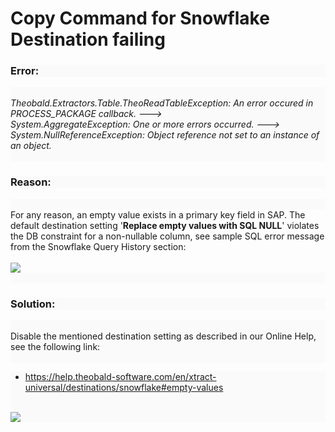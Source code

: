 # Copy Command for Snowflake Destination failing

<!--html--><h3 style="background-color: rgb(250, 250, 250);">Error:</h3><div style="font-size: 14px; background-color: rgb(250, 250, 250);"><br>
</div>
<div style="background-color: rgb(250, 250, 250);"><i>Theobald.Extractors.Table.TheoReadTableException: An error occured in PROCESS_PACKAGE callback. ---&gt; <br>System.AggregateException: One or more errors occurred. ---&gt; System.NullReferenceException: Object reference not set to an instance of an object.</i><br></div>
<div style="font-size: 14px; background-color: rgb(250, 250, 250);"><br>
</div><h3 style="background-color: rgb(250, 250, 250);">Reason:</h3><div style="font-size: 14px; background-color: rgb(250, 250, 250);"><br>
</div>
<div style="">For any reason, an empty value exists in a primary key field in SAP. The default destination setting '<b>Replace empty values with SQL NULL</b>' violates the DB constraint for a non-nullable column, see sample SQL error message from the Snowflake Query History section:<br>
</div><div style=""><br></div><div style=""><img src="/helpdesk/File/Get/102682" class="resizable" style="max-width: 100%;"><br></div>
<div style="font-size: 14px; background-color: rgb(250, 250, 250);"><br>
</div><h3 style="background-color: rgb(250, 250, 250);">Solution:</h3><div style="font-size: 14px; background-color: rgb(250, 250, 250);"><br>
</div>
<div style="font-size: 14px; background-color: rgb(250, 250, 250);">Disable the mentioned destination setting as described in our Online Help, see the following link:</div><div style="font-size: 14px; background-color: rgb(250, 250, 250);"><br></div><div style="background-color: rgb(250, 250, 250);"><ul><li><a href="https://help.theobald-software.com/en/xtract-universal/destinations/snowflake#empty-values" target="_blank" rel="nofollow">https://help.theobald-software.com/en/xtract-universal/destinations/snowflake#empty-values</a></li></ul><div><br></div><div><img src="/helpdesk/File/Get/102681" class="resizable" style="max-width: 100%;"><br></div></div>